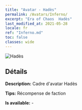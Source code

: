 ```yaml
---
title: "Avatar - Hadès"
permalink: /Avatars/Inferno/
excerpt: "Era of Chaos  Hadès"
last_modified_at: 2021-05-28
locale: fr
ref: "Inferno.md"
toc: false
classes: wide
---
```

 ![Hadès](/images/a/avatarFrame_3.png)

## Détails

 **Description:** Cadre d'avatar Hadès 

 **Tips:** Récompense de faction 

 **Is available:**  - 

